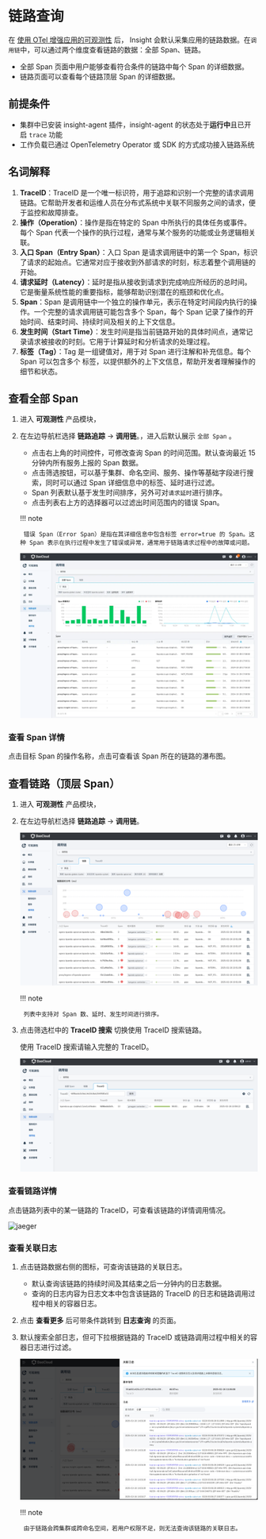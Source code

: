 # 链路查询

在 [使用 OTel 增强应用的可观测性](https://docs.daocloud.io/insight/quickstart/otel/otel.html) 后，
Insight 会默认采集应用的链路数据。在`调用链`中，可以通过两个维度查看链路的数据：全部 Span、链路。

- 全部 Span 页面中用户能够查看符合条件的链路中每个 Span 的详细数据。
- 链路页面可以查看每个链路顶层 Span 的详细数据。

## 前提条件

- 集群中已安装 insight-agent 插件，insight-agent 的状态处于**运行中**且已开启 `trace` 功能
- 工作负载已通过 OpenTelemetry Operator 或 SDK 的方式成功接入链路系统

## 名词解释

1. **TraceID**：TraceID 是一个唯一标识符，用于追踪和识别一个完整的请求调用链路。它帮助开发者和运维人员在分布式系统中关联不同服务之间的请求，便于监控和故障排查。
1. **操作（Operation）**：操作是指在特定的 Span 中所执行的具体任务或事件。每个 Span 代表一个操作的执行过程，通常与某个服务的功能或业务逻辑相关联。
1. **入口 Span（Entry Span）**：入口 Span 是请求调用链中的第一个 Span，标识了请求的起始点。它通常对应于接收到外部请求的时刻，标志着整个调用链的开始。
1. **请求延时（Latency）**：延时是指从接收到请求到完成响应所经历的总时间。它是衡量系统性能的重要指标，能够帮助识别潜在的瓶颈和优化点。
1. **Span**：Span 是调用链中一个独立的操作单元，表示在特定时间段内执行的操作。一个完整的请求调用链可能包含多个 Span，每个 Span 记录了操作的开始时间、结束时间、持续时间及相关的上下文信息。
1. **发生时间（Start Time）**：发生时间是指当前链路开始的具体时间点，通常记录请求被接收的时刻。它用于计算延时和分析请求的处理过程。
1. **标签（Tag）**：Tag 是一组键值对，用于对 Span 进行注解和补充信息。每个 Span 可以包含多个 标签，以提供额外的上下文信息，帮助开发者理解操作的细节和状态。

## 查看全部 Span

1. 进入 __可观测性__ 产品模块，
1. 在左边导航栏选择 __链路追踪__ -> __调用链__。，进入后默认展示 `全部 Span` 。

    - 点击右上角的时间控件，可修改查询 Span 的时间范围。默认查询最近 15 分钟内所有服务上报的 Span 数据。
    - 点击筛选按钮，可以基于集群、命名空间、服务、操作等基础字段进行搜索，同时可以通过 Span 详细信息中的标签、延时进行过滤。
    - Span 列表默认基于发生时间排序，另外可对`请求延时`进行排序。
    - 点击列表右上方的选择器可以过滤出时间范围内的错误 Span。

    !!! note

        错误 Span（Error Span）是指在其详细信息中包含标签 error=true 的 Span。这种 Span 表示在执行过程中发生了错误或异常，通常用于链路请求过程中的故障或问题。

    ![all span](../../images/allSpan.png)

### 查看 Span 详情

点击目标 Span 的操作名称，点击可查看该 Span 所在的链路的瀑布图。

## 查看链路（顶层 Span）

1. 进入 __可观测性__ 产品模块，
2. 在左边导航栏选择 __链路追踪__ -> __调用链__。

    ![tracesearch](../../images/tracesearch.png)

    !!! note

        列表中支持对 Span 数、延时、发生时间进行排序。

3. 点击筛选栏中的 __TraceID 搜索__ 切换使用 TraceID 搜索链路。

    使用 TraceID 搜索请输入完整的 TraceID。

    ![traceidsearch](../../images/traceidsearch.png)

### 查看链路详情

点击链路列表中的某一链路的 TraceID，可查看该链路的详情调用情况。

![jaeger](https://docs.daocloud.io/daocloud-docs-images/docs/zh/docs/insight/images/trace03.png)

### 查看关联日志

1. 点击链路数据右侧的图标，可查询该链路的关联日志。

    - 默认查询该链路的持续时间及其结束之后一分钟内的日志数据。
    - 查询的日志内容为日志文本中包含该链路的 TraceID 的日志和链路调用过程中相关的容器日志。
  
2. 点击 __查看更多__ 后可带条件跳转到 __日志查询__ 的页面。
3. 默认搜索全部日志，但可下拉根据链路的 TraceID 或链路调用过程中相关的容器日志进行过滤。

    ![tracelog](../../images/tracelog.png)

    !!! note

        由于链路会跨集群或跨命名空间，若用户权限不足，则无法查询该链路的关联日志。
